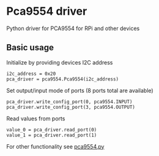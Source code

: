 # Pca9554 driver

Python driver for PCA9554 for RPi and other devices

## Basic usage

Initialize by providing devices I2C address

```python3
i2c_address = 0x20
pca_driver = pca9554.Pca9554(i2c_address)
```

Set output/input mode of ports (8 ports total are available)

```python3
pca_driver.write_config_port(0, pca9554.INPUT)
pca_driver.write_config_port(3, pca9554.OUTPUT)
```

 Read values from ports

 ```python3
value_0 = pca_driver.read_port(0)
value_1 = pca_driver.read_port(1)
```

For other functionality see [pca9554.py](pca9554.py)
